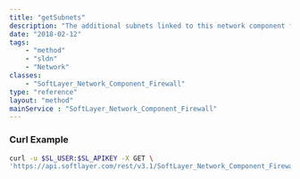 ```yaml
---
title: "getSubnets"
description: "The additional subnets linked to this network component firewall."
date: "2018-02-12"
tags:
    - "method"
    - "sldn"
    - "Network"
classes:
    - "SoftLayer_Network_Component_Firewall"
type: "reference"
layout: "method"
mainService : "SoftLayer_Network_Component_Firewall"
---
```


### Curl Example
```bash
curl -u $SL_USER:$SL_APIKEY -X GET \
'https://api.softlayer.com/rest/v3.1/SoftLayer_Network_Component_Firewall/{SoftLayer_Network_Component_FirewallID}/getSubnets'
```
